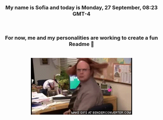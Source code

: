 


<div align="center">
<h3 >My name is Sofia and today is Monday, 27 September, 08:23 GMT-4</h3><br>
<h3 >For now, me and my personalities are working to create a fun Readme 👋
</h3><br>
<img src='img/dwight.gif' alt='working...'/>
</div>
